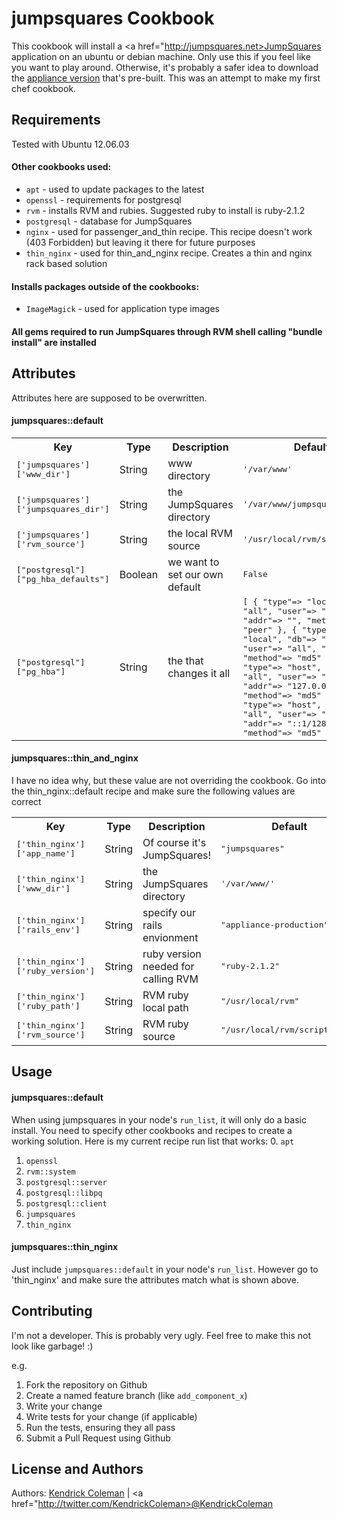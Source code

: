 jumpsquares Cookbook
====================
This cookbook will install a <a href="http://jumpsquares.net>JumpSquares</a> application on an ubuntu or debian machine. Only use this if you feel like you want to play around.
Otherwise, it's probably a safer idea to download the <a href="http://kendrickcoleman.com/index.php/Ruby-on-Rails-Projects/jumpsquares-a-new-kind-of-bookmark.html">appliance version</a> that's pre-built. This was an attempt to make my first chef cookbook.


Requirements
------------
Tested with Ubuntu 12.06.03

#### Other cookbooks used:
- `apt` - used to update packages to the latest
- `openssl` - requirements for postgresql
- `rvm` - installs RVM and rubies. Suggested ruby to install is ruby-2.1.2
- `postgresql` - database for JumpSquares
- `nginx` - used for passenger_and_thin recipe. This recipe doesn't work (403 Forbidden) but leaving it there for future purposes
- `thin_nginx` - used for thin_and_nginx recipe. Creates a thin and nginx rack based solution

#### Installs packages outside of the cookbooks:
- `ImageMagick` - used for application type images

#### All gems required to run JumpSquares through RVM shell calling "bundle install" are installed


Attributes
----------
Attributes here are supposed to be overwritten.

#### jumpsquares::default
<table>
  <tr>
    <th>Key</th>
    <th>Type</th>
    <th>Description</th>
    <th>Default</th>
  </tr>
  <tr>
    <td><tt>['jumpsquares']['www_dir']</tt></td>
    <td>String</td>
    <td>www directory</td>
    <td><tt>'/var/www'</tt></td>
  </tr>
  <tr>
    <td><tt>['jumpsquares']['jumpsquares_dir']</tt></td>
    <td>String</td>
    <td>the JumpSquares directory</td>
    <td><tt>'/var/www/jumpsquares'</tt></td>
  </tr>
  <tr>
    <td><tt>['jumpsquares']['rvm_source']</tt></td>
    <td>String</td>
    <td>the local RVM source</td>
    <td><tt>'/usr/local/rvm/scripts/rvm'</tt></td>
  </tr>
  <tr>
    <td><tt>["postgresql"]["pg_hba_defaults"] </tt></td>
    <td>Boolean</td>
    <td>we want to set our own default</td>
    <td><tt>False</tt></td>
  </tr>
  <tr>
    <td><tt>["postgresql"]["pg_hba"]</tt></td>
    <td>String</td>
    <td>the that changes it all</td>
    <td><tt>[
    { "type"=> "local", "db"=> "all", "user"=> "postgres",   "addr"=> "",             "method"=> "peer" },
    { "type"=> "local", "db"=> "all", "user"=> "all",        "addr"=> "",             "method"=> "md5" },
    { "type"=> "host",  "db"=> "all", "user"=> "all",        "addr"=> "127.0.0.1/32", "method"=> "md5" },
    { "type"=> "host",  "db"=> "all", "user"=> "all",        "addr"=> "::1/128",      "method"=> "md5" }
  ]</tt></td>
  </tr>
</table>

#### jumpsquares::thin_and_nginx
I have no idea why, but these value are not overriding the cookbook. Go into the thin_nginx::default recipe and make sure the following values are correct

<table>
  <tr>
    <th>Key</th>
    <th>Type</th>
    <th>Description</th>
    <th>Default</th>
  </tr>
  <tr>
    <td><tt>['thin_nginx']['app_name']</tt></td>
    <td>String</td>
    <td>Of course it's JumpSquares!</td>
    <td><tt>"jumpsquares"</tt></td>
  </tr>
  <tr>
    <td><tt>['thin_nginx']['www_dir']</tt></td>
    <td>String</td>
    <td>the JumpSquares directory</td>
    <td><tt>'/var/www/'</tt></td>
  </tr>
  <tr>
    <td><tt>['thin_nginx']['rails_env']</tt></td>
    <td>String</td>
    <td>specify our rails envionment</td>
    <td><tt>"appliance-production"</tt></td>
  </tr>
  <tr>
    <td><tt>['thin_nginx']['ruby_version']</tt></td>
    <td>String</td>
    <td>ruby version needed for calling RVM</td>
    <td><tt>"ruby-2.1.2"</tt></td>
  </tr>
  <tr>
    <td><tt>['thin_nginx']['ruby_path']</tt></td>
    <td>String</td>
    <td>RVM ruby local path</td>
    <td><tt>"/usr/local/rvm"</tt></td>
  </tr>
  <tr>
    <td><tt>['thin_nginx']['rvm_source']</tt></td>
    <td>String</td>
    <td>RVM ruby source</td>
    <td><tt>"/usr/local/rvm/scripts/rvm"</tt></td>
  </tr>
  
</table>

Usage
-----
#### jumpsquares::default

When using jumpsquares in your node's `run_list`, it will only do a basic install. You need to specify other cookbooks and recipes to create a working solution.
Here is my current recipe run list that works:
0. `apt` 
1. `openssl` 
2. `rvm::system` 
3. `postgresql::server` 
4. `postgresql::libpq` 
5. `postgresql::client` 
6. `jumpsquares` 
7. `thin_nginx` 

#### jumpsquares::thin_nginx
Just include `jumpsquares::default` in your node's `run_list`. However go to 'thin_nginx' and make sure the attributes match what is shown above.

Contributing
------------
I'm not a developer. This is probably very ugly. Feel free to make this not look like garbage! :)

e.g.
1. Fork the repository on Github
2. Create a named feature branch (like `add_component_x`)
3. Write your change
4. Write tests for your change (if applicable)
5. Run the tests, ensuring they all pass
6. Submit a Pull Request using Github

License and Authors
-------------------
Authors: <a href="http://www.kendrickcoleman.com">Kendrick Coleman</a> | <a href="http://twitter.com/KendrickColeman>@KendrickColeman</a>


